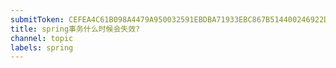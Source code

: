 ```yaml
---
submitToken: CEFEA4C61B098A4479A950032591EBDBA71933EBC867B514400246922DD3AE19
title: spring事务什么时候会失效?
channel: topic
labels: spring
---
```




